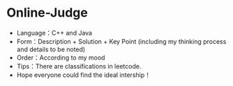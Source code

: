 # Online-Judge


- Language：C++ and Java
- Form：Description + Solution + Key Point (including my thinking process and details to be noted)
- Order：According to my mood 
- Tips：There are classifications in leetcode.
- Hope everyone could find the ideal intership！
